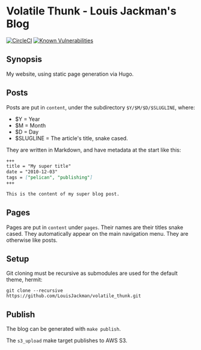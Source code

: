 # Volatile Thunk - Louis Jackman's Blog

[![CircleCI](https://circleci.com/gh/LouisJackman/volatile_thunk.svg?style=svg)](https://circleci.com/gh/LouisJackman/volatile_thunk) [![Known Vulnerabilities](https://snyk.io/test/github/LouisJackman/volatile_thunk/badge.svg)](https://snyk.io/test/github/LouisJackman/volatile_thunk)

## Synopsis

My website, using static page generation via Hugo.

## Posts

Posts are put in `content`, under the subdirectory `$Y/$M/$D/$SLUGLINE`, where:

* $Y = Year
* $M = Month
* $D = Day
* $SLUGLINE = The article's title, snake cased.

They are written in Markdown, and have metadata at the start like this:

```markdown
+++
title = "My super title"
date = "2010-12-03"
tags = ["pelican", "publishing"]
+++

This is the content of my super blog post.
```

## Pages

Pages are put in `content` under `pages`. Their names are their titles snake
cased. They automatically appear on the main navigation menu. They are otherwise
like posts.

## Setup

Git cloning must be recursive as submodules are used for the default theme,
hermit:
```shell
git clone --recursive https://github.com/LouisJackman/volatile_thunk.git
```

## Publish

The blog can be generated with `make publish`.

The `s3_upload` make target publishes to AWS S3.
